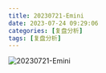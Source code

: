 ```yaml
---
title: 20230721-Emini
date: 2023-07-24 09:29:06
categories: [复盘分析]
tags: [复盘分析]
---
```


![20230721-Emini](static/img/2023-07-21-Emini.png)





